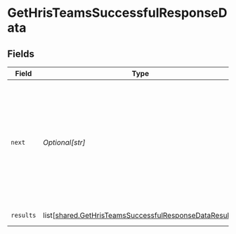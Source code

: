 # GetHrisTeamsSuccessfulResponseData


## Fields

| Field                                                                                                                                   | Type                                                                                                                                    | Required                                                                                                                                | Description                                                                                                                             | Example                                                                                                                                 |
| --------------------------------------------------------------------------------------------------------------------------------------- | --------------------------------------------------------------------------------------------------------------------------------------- | --------------------------------------------------------------------------------------------------------------------------------------- | --------------------------------------------------------------------------------------------------------------------------------------- | --------------------------------------------------------------------------------------------------------------------------------------- |
| `next`                                                                                                                                  | *Optional[str]*                                                                                                                         | :heavy_check_mark:                                                                                                                      | Cursor string that can be passed to the `cursor` query parameter to get the next page. If this is `null`, then there are no more pages. |                                                                                                                                         |
| `results`                                                                                                                               | list[[shared.GetHrisTeamsSuccessfulResponseDataResults](undefined/models/shared/gethristeamssuccessfulresponsedataresults.md)]          | :heavy_check_mark:                                                                                                                      | N/A                                                                                                                                     | [object Object]                                                                                                                         |